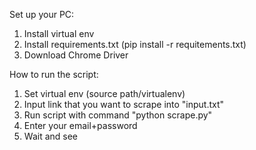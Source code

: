 

Set up your PC:
1. Install virtual env
2. Install requirements.txt (pip install -r requitements.txt)
3. Download Chrome Driver

How to run the script:
1. Set virtual env (source path/virtualenv)
2. Input link that you want to scrape into "input.txt"
3. Run script with command "python scrape.py"
4. Enter your email+password
5. Wait and see